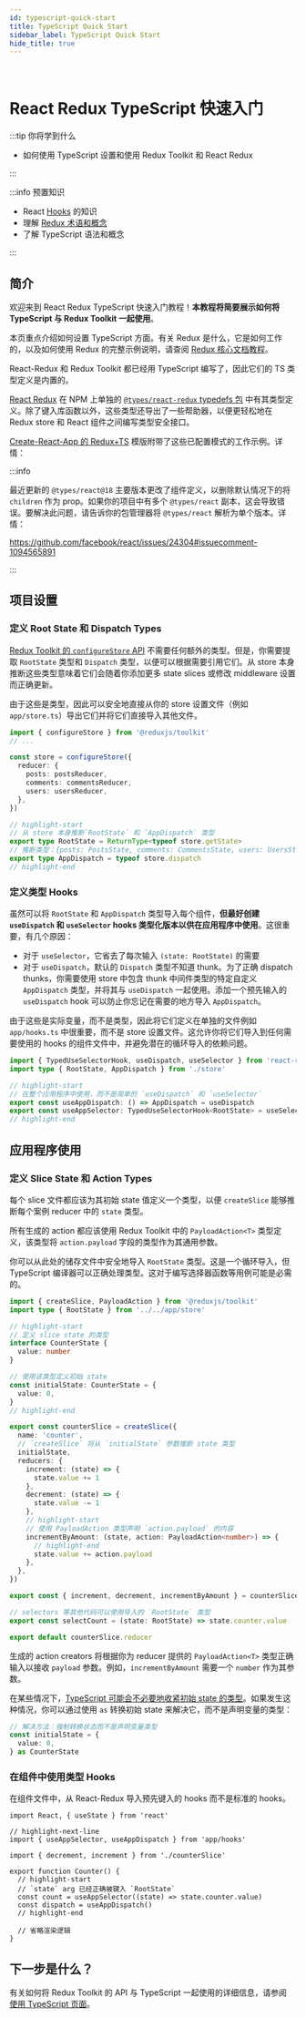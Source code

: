 ```yaml
---
id: typescript-quick-start
title: TypeScript Quick Start
sidebar_label: TypeScript Quick Start
hide_title: true
---
```


&nbsp;

# React Redux TypeScript 快速入门

:::tip 你将学到什么

- 如何使用 TypeScript 设置和使用 Redux Toolkit 和 React Redux

:::

:::info 预置知识

- React [Hooks](https://reactjs.org/docs/hooks-intro.html) 的知识
- 理解 [Redux 术语和概念](https://redux.js.org/tutorials/fundamentals/part-2-concepts-data-flow)
- 了解 TypeScript 语法和概念

:::

## 简介

欢迎来到 React Redux TypeScript 快速入门教程！**本教程将简要展示如何将 TypeScript 与 Redux Toolkit 一起使用**。

本页重点介绍如何设置 TypeScript 方面。有关 Redux 是什么，它是如何工作的，以及如何使用 Redux 的完整示例说明，请查阅 [Redux 核心文档教程](https://redux.js.org/tutorials/index)。

React-Redux 和 Redux Toolkit 都已经用 TypeScript 编写了，因此它们的 TS 类型定义是内置的。

[React Redux](https://react-redux.js.org) 在 NPM 上单独的 [`@types/react-redux` typedefs 包](https://npm.im/@types/react-redux) 中有其类型定义。除了键入库函数以外，这些类型还导出了一些帮助器，以便更轻松地在 Redux store 和 React 组件之间编写类型安全接口。

[Create-React-App 的 Redux+TS](https://github.com/reduxjs/cra-template-redux-typescript) 模版附带了这些已配置模式的工作示例。详情：

:::info

最近更新的 `@types/react@18` 主要版本更改了组件定义，以删除默认情况下的将 `children` 作为 prop。如果你的项目中有多个 `@types/react` 副本，这会导致错误。要解决此问题，请告诉你的包管理器将 `@types/react` 解析为单个版本。详情：

https://github.com/facebook/react/issues/24304#issuecomment-1094565891

:::

## 项目设置

### 定义 Root State 和 Dispatch Types

[Redux Toolkit 的 `configureStore` API](https://redux-toolkit.js.org/api/configureStore) 不需要任何额外的类型。但是，你需要提取 `RootState` 类型和 `Dispatch` 类型，以便可以根据需要引用它们。从 store 本身推断这些类型意味着它们会随着你添加更多 state slices 或修改 middleware 设置而正确更新。

由于这些是类型，因此可以安全地直接从你的 store 设置文件（例如 `app/store.ts`）导出它们并将它们直接导入其他文件。

```ts title="app/store.ts"
import { configureStore } from '@reduxjs/toolkit'
// ...

const store = configureStore({
  reducer: {
    posts: postsReducer,
    comments: commentsReducer,
    users: usersReducer,
  },
})

// highlight-start
// 从 store 本身推断`RootState` 和 `AppDispatch` 类型
export type RootState = ReturnType<typeof store.getState>
// 推断类型：{posts: PostsState, comments: CommentsState, users: UsersState}
export type AppDispatch = typeof store.dispatch
// highlight-end
```

### 定义类型 Hooks

虽然可以将 `RootState` 和 `AppDispatch` 类型导入每个组件，**但最好创建 `useDispatch` 和 `useSelector` hooks 类型化版本以供在应用程序中使用**。这很重要，有几个原因：

- 对于 `useSelector`，它省去了每次输入 `(state: RootState)` 的需要
- 对于 `useDispatch`，默认的 `Dispatch` 类型不知道 thunk。为了正确 dispatch thunks，你需要使用 store 中包含 thunk 中间件类型的特定自定义 `AppDispatch` 类型，并将其与 `useDispatch` 一起使用。添加一个预先输入的 `useDispatch` hook 可以防止你忘记在需要的地方导入 `AppDispatch`。

由于这些是实际变量，而不是类型，因此将它们定义在单独的文件例如 `app/hooks.ts` 中很重要，而不是 store 设置文件。这允许你将它们导入到任何需要使用的 hooks 的组件文件中，并避免潜在的循环导入的依赖问题。

```ts title="app/hooks.ts"
import { TypedUseSelectorHook, useDispatch, useSelector } from 'react-redux'
import type { RootState, AppDispatch } from './store'

// highlight-start
// 在整个应用程序中使用，而不是简单的 `useDispatch` 和 `useSelector`
export const useAppDispatch: () => AppDispatch = useDispatch
export const useAppSelector: TypedUseSelectorHook<RootState> = useSelector
// highlight-end
```

## 应用程序使用

### 定义 Slice State 和 Action Types

每个 slice 文件都应该为其初始 state 值定义一个类型，以便 `createSlice` 能够推断每个案例 reducer 中的 `state` 类型。

所有生成的 action 都应该使用 Redux Toolkit 中的 `PayloadAction<T>` 类型定义，该类型将 `action.payload` 字段的类型作为其通用参数。

你可以从此处的储存文件中安全地导入 `RootState` 类型。这是一个循环导入，但 TypeScript 编译器可以正确处理类型。这对于编写选择器函数等用例可能是必需的。

```ts title="features/counter/counterSlice.ts"
import { createSlice, PayloadAction } from '@reduxjs/toolkit'
import type { RootState } from '../../app/store'

// highlight-start
// 定义 slice state 的类型
interface CounterState {
  value: number
}

// 使用该类型定义初始 state
const initialState: CounterState = {
  value: 0,
}
// highlight-end

export const counterSlice = createSlice({
  name: 'counter',
  // `createSlice` 将从 `initialState` 参数推断 state 类型
  initialState,
  reducers: {
    increment: (state) => {
      state.value += 1
    },
    decrement: (state) => {
      state.value -= 1
    },
    // highlight-start
    // 使用 PayloadAction 类型声明 `action.payload` 的内容
    incrementByAmount: (state, action: PayloadAction<number>) => {
      // highlight-end
      state.value += action.payload
    },
  },
})

export const { increment, decrement, incrementByAmount } = counterSlice.actions

// selectors 等其他代码可以使用导入的 `RootState` 类型
export const selectCount = (state: RootState) => state.counter.value

export default counterSlice.reducer
```

生成的 action creators 将根据你为 reducer 提供的 `PayloadAction<T>` 类型正确输入以接收 `payload` 参数。例如，`incrementByAmount` 需要一个 `number` 作为其参数。

在某些情况下，[TypeScript 可能会不必要地收紧初始 state 的类型](https://github.com/reduxjs/redux-toolkit/pull/827)。如果发生这种情况，你可以通过使用 `as` 转换初始 state 来解决它，而不是声明变量的类型：

```ts
// 解决方法：强制转换状态而不是声明变量类型
const initialState = {
  value: 0,
} as CounterState
```

### 在组件中使用类型 Hooks

在组件文件中，从 React-Redux 导入预先键入的 hooks 而不是标准的 hooks。

```tsx title="features/counter/Counter.tsx"
import React, { useState } from 'react'

// highlight-next-line
import { useAppSelector, useAppDispatch } from 'app/hooks'

import { decrement, increment } from './counterSlice'

export function Counter() {
  // highlight-start
  // `state` arg 已经正确被键入 `RootState`
  const count = useAppSelector((state) => state.counter.value)
  const dispatch = useAppDispatch()
  // highlight-end

  // 省略渲染逻辑
}
```

## 下一步是什么？

有关如何将 Redux Toolkit 的 API 与 TypeScript 一起使用的详细信息，请参阅 [使用 TypeScript 页面](../using-react-redux/usage-with-typescript.md)。
